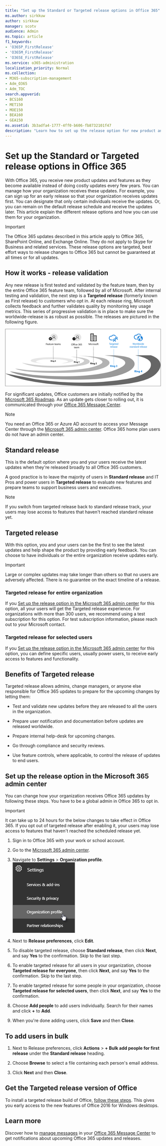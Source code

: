 ```yaml
---
title: "Set up the Standard or Targeted release options in Office 365"
ms.author: sirkkuw
author: sirkkuw
manager: scotv
audience: Admin
ms.topic: article
f1_keywords:
- 'O365P_FirstRelease'
- 'O365M_FirstRelease'
- 'O365E_FirstRelease'
ms.service: o365-administration
localization_priority: Normal
ms.collection: 
- M365-subscription-management 
- Adm_O365
- Adm_TOC
search.appverid:
- BCS160
- MET150
- MOE150
- BEA160
- GEA150
ms.assetid: 3b3adfa4-1777-4ff0-b606-fb8732101f47
description: "Learn how to set up the release option for new product and features updates in the Microsoft 365 admin center."
---
```


# Set up the Standard or Targeted release options in Office 365

With Office 365, you receive new product updates and features as they become available instead of doing costly updates every few years. You can manage how your organization receives these updates. For example, you can sign up for an early release so that your organization receives updates first. You can designate that only certain individuals receive the updates. Or, you can remain on the default release schedule and receive the updates later. This article explain the different release options and how you can use them for your organization.
  
> [!IMPORTANT]
> The Office 365 updates described in this article apply to Office 365, SharePoint Online, and Exchange Online. They do not apply to Skype for Business and related services. These release options are targeted, best effort ways to release changes to Office 365 but cannot be guaranteed at all times or for all updates. 
  
## How it works - release validation

Any new release is first tested and validated by the feature team, then by the entire Office 365 feature team, followed by all of Microsoft. After internal testing and validation, the next step is a **Targeted release** (formerly known as First release) to customers who opt in. At each release ring, Microsoft collects feedback and further validates quality by monitoring key usage metrics. This series of progressive validation is in place to make sure the worldwide-release is as robust as possible. The releases are pictured in the following figure. 
  
![Release validation rings for Office 365](../media/73611ed3-2d8c-4e7b-8074-9f03b239f9ed.png)
  
For significant updates, Office customers are initially notified by the [Microsoft 365 Roadmap](https://products.office.com/business/office-365-roadmap). As an update gets closer to rolling out, it is communicated through your [Office 365 Message Center](https://admin.microsoft.com/Adminportal/Home?source=applauncher#/MessageCenter).

> [!NOTE]
> You need an Office 365 or Azure AD account to access your Message Center through the [Microsoft 365 admin center](https://docs.microsoft.com/office365/admin/admin-overview/about-the-admin-center). Office 365 home plan users do not have an admin center.


## Standard release

This is the default option where you and your users receive the latest updates when they're released broadly to all Office 365 customers.
  
A good practice is to leave the majority of users in **Standard release** and IT Pros and power users in **Targeted release** to evaluate new features and prepare teams to support business users and executives. 
  
> [!NOTE]
> If you switch from targeted release back to standard release track, your users may lose access to features that haven't reached standard release yet. 
  
## Targeted release

With this option, you and your users can be the first to see the latest updates and help shape the product by providing early feedback. You can choose to have individuals or the entire organization receive updates early.
  
> [!IMPORTANT]
> Large or complex updates may take longer than others so that no users are adversely affected. There is no guarantee on the exact timeline of a release. 
  
### Targeted release for entire organization

If you [Set up the release option in the Microsoft 365 admin center](#set-up-the-release-option-in-the-microsoft-365-admin-center) for this option, all your users will get the Targeted release experience. For organizations with more than 300 users, we recommend using a test subscription for this option. For test subscription information, please reach out to your Microsoft contact. 
  
### Targeted release for selected users

If you [Set up the release option in the Microsoft 365 admin center](#set-up-the-release-option-in-the-microsoft-365-admin-center) for this option, you can define specific users, usually power users, to receive early access to features and functionality. 
  
## Benefits of Targeted release

Targeted release allows admins, change managers, or anyone else responsible for Office 365 updates to prepare for the upcoming changes by letting them:
  
- Test and validate new updates before they are released to all the users in the organization.
    
- Prepare user notification and documentation before updates are released worldwide.
    
- Prepare internal help-desk for upcoming changes.
    
- Go through compliance and security reviews.
    
- Use feature controls, where applicable, to control the release of updates to end users.
    
## Set up the release option in the Microsoft 365 admin center

You can change how your organization receives Office 365 updates by following these steps. You have to be a global admin in Office 365 to opt in.
  
> [!IMPORTANT]
> It can take up to 24 hours for the below changes to take effect in Office 365. If you opt out of targeted release after enabling it, your users may lose access to features that haven't reached the scheduled release yet. 
  
1. Sign in to Office 365 with your work or school account. 
    
2. Go to the [Microsoft 365 admin center](../admin-overview/about-the-admin-center.md).
    
3. Navigate to **Settings** \> **Organization profile**.<br/>![Navigate to Settings and then Organization profile](../media/74ed60b3-c8b9-4752-a598-52d72cf46f46.png)
  
4. Next to **Release preferences**, click **Edit**.
    
5. To disable targeted release, choose **Standard release**, then click **Next**, and say **Yes** to the confirmation. Skip to the last step. 
    
6. To enable targeted release for all users in your organization, choose **Targeted release for everyone**, then click **Next**, and say **Yes** to the confirmation. Skip to the last step. 
    
7. To enable targeted release for some people in your organization, choose **Targeted release for selected users**, then click **Next**, and say **Yes** to the confirmation. 
    
8. Choose **Add people** to add users individually. Search for their names and click **+** to **Add**.
    
9. When you're done adding users, click **Save** and then **Close**.

## To add users in bulk
  
1. Next to Release preferences, click **Actions** \> **+ Bulk add people for first release** under the **Standard release** heading. 
    
2. Choose **Browse** to select a file containing each person's email address. 
    
3. Click **Next** and then **Close**.

## Get the Targeted release version of Office

To install a targeted release build of Office, [follow these steps](https://support.office.com/article/4dd8ba40-73c0-4468-b778-c7b744d03ead). This gives you early access to the new features of Office 2016 for Windows desktops.
  
## Learn more

Discover how to [manage messages](https://docs.microsoft.com/office365/admin/manage/message-center) in your [Office 365 Message Center](https://admin.microsoft.com/Adminportal/Home?source=applauncher#/MessageCenter) to get notifications about upcoming Office 365 updates and releases.
